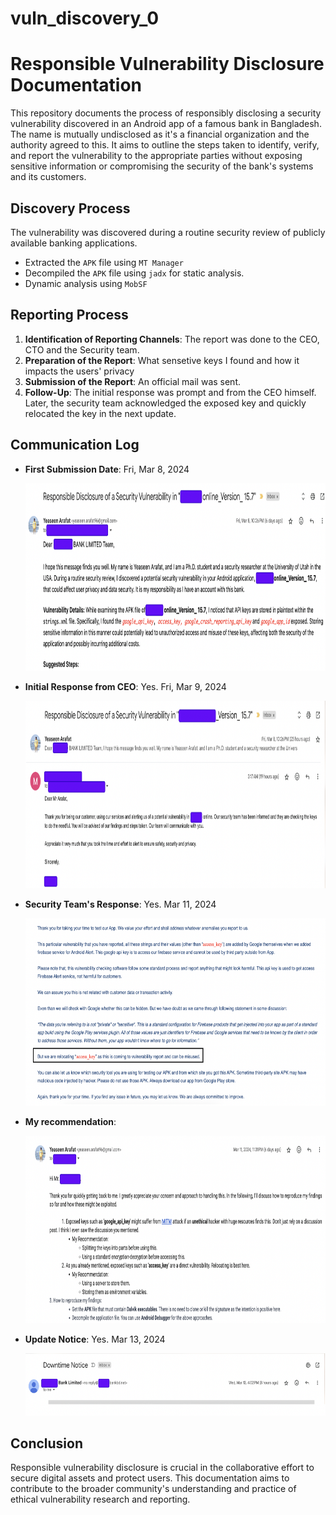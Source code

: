 # vuln_discovery_0

# Responsible Vulnerability Disclosure Documentation

This repository documents the process of responsibly disclosing a security vulnerability discovered in an Android app of a famous bank in Bangladesh. The name is mutually undisclosed as it's a financial organization and the authority agreed to this. It aims to outline the steps taken to identify, verify, and report the vulnerability to the appropriate parties without exposing sensitive information or compromising the security of the bank's systems and its customers.

## Discovery Process

The vulnerability was discovered during a routine security review of publicly available banking applications.

- Extracted the `APK` file using `MT Manager`
- Decompiled the `APK` file using `jadx` for static analysis.
- Dynamic analysis using `MobSF`

## Reporting Process

1. **Identification of Reporting Channels**: The report was done to the CEO, CTO and the Security team.
2. **Preparation of the Report**: What sensetive keys I found and how it impacts the users' privacy
3. **Submission of the Report**: An official mail was sent.
4. **Follow-Up**: The initial response was prompt and from the CEO himself. Later, the security team acknowledged the exposed key and quickly relocated the key in the next update.

## Communication Log

- **First Submission Date**: Fri, Mar 8, 2024
  <p align="center">
    <img src="1.png" alt="First_Report" width="800" height="300">
  </p>
- **Initial Response from CEO**: Yes. Fri, Mar 9, 2024
  <p align="center">
    <img src="2.png" alt="First_Report" width="800" height="300">
  </p>
- **Security Team's Response**: Yes. Mar 11, 2024
  <p align="center">
    <img src="3.png" alt="First_Report" width="800" height="300">
  </p>
- **My recommendation**:
  <p align="center">
    <img src="4.png" alt="First_Report" width="800" height="300">
  </p>
- **Update Notice**: Yes. Mar 13, 2024
  <p align="center">
    <img src="5.png" alt="First_Report" width="700" height="100">
  </p>

## Conclusion

Responsible vulnerability disclosure is crucial in the collaborative effort to secure digital assets and protect users. This documentation aims to contribute to the broader community's understanding and practice of ethical vulnerability research and reporting.
